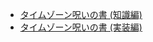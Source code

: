 - [タイムゾーン呪いの書 (知識編)](https://zenn.dev/dmikurube/articles/curse-of-timezones-common-ja#%E3%82%BD%E3%83%95%E3%83%88%E3%82%A6%E3%82%A7%E3%82%A2%E6%8A%80%E8%A1%93%E3%81%AB%E3%81%8A%E3%81%91%E3%82%8B%E6%99%82%E5%88%BB)
- [タイムゾーン呪いの書 (実装編)](https://zenn.dev/dmikurube/articles/curse-of-timezones-impl-ja)